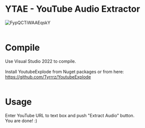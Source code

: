 # YTAE - YouTube Audio Extractor<br>
![FypQCTiWAAEqskY](https://github.com/v317/YTAE/assets/1490693/0a33fb74-6d9a-4490-90ae-26b34db3685d)<br>
<br>
# Compile
Use Visual Studio 2022 to compile. <br>
<br>
Install YoutubeExplode from Nuget packages or from here:<br>
https://github.com/Tyrrrz/YoutubeExplode<br>
<br>
# Usage
Enter YouTube URL to text box and push "Extract Audio" button.<br>
You are done! :)
